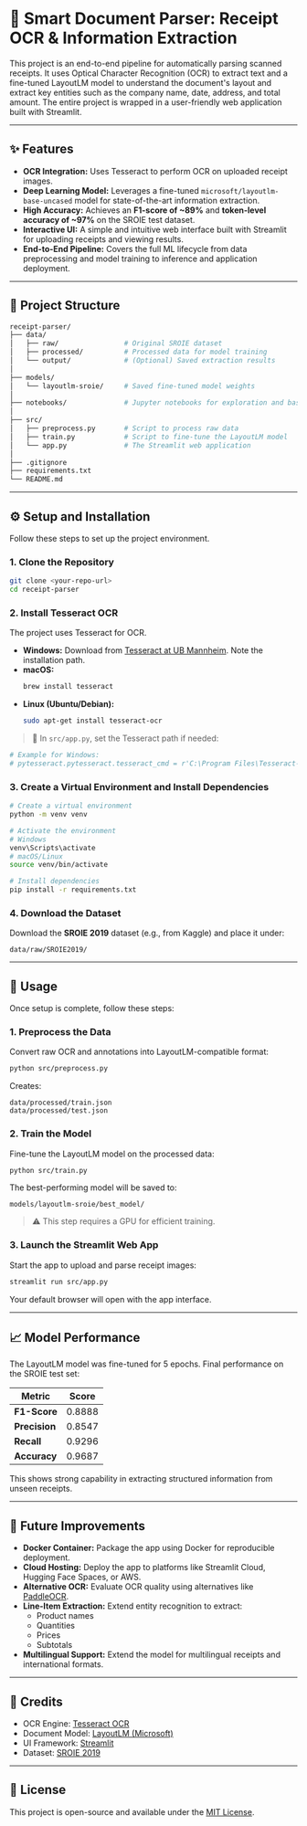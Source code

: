 # 🧾 Smart Document Parser: Receipt OCR & Information Extraction

This project is an end-to-end pipeline for automatically parsing scanned receipts. It uses Optical Character Recognition (OCR) to extract text and a fine-tuned LayoutLM model to understand the document's layout and extract key entities such as the company name, date, address, and total amount. The entire project is wrapped in a user-friendly web application built with Streamlit.



---

## ✨ Features

- **OCR Integration:** Uses Tesseract to perform OCR on uploaded receipt images.
- **Deep Learning Model:** Leverages a fine-tuned `microsoft/layoutlm-base-uncased` model for state-of-the-art information extraction.
- **High Accuracy:** Achieves an **F1-score of ~89%** and **token-level accuracy of ~97%** on the SROIE test dataset.
- **Interactive UI:** A simple and intuitive web interface built with Streamlit for uploading receipts and viewing results.
- **End-to-End Pipeline:** Covers the full ML lifecycle from data preprocessing and model training to inference and application deployment.

---

## 📂 Project Structure

```bash
receipt-parser/
├── data/
│   ├── raw/                # Original SROIE dataset
│   ├── processed/          # Processed data for model training
│   └── output/             # (Optional) Saved extraction results
│
├── models/
│   └── layoutlm-sroie/     # Saved fine-tuned model weights
│
├── notebooks/              # Jupyter notebooks for exploration and baselining
│
├── src/
│   ├── preprocess.py       # Script to process raw data
│   ├── train.py            # Script to fine-tune the LayoutLM model
│   └── app.py              # The Streamlit web application
│
├── .gitignore
├── requirements.txt
└── README.md
```

---

## ⚙️ Setup and Installation

Follow these steps to set up the project environment.

### 1. Clone the Repository

```bash
git clone <your-repo-url>
cd receipt-parser
```

### 2. Install Tesseract OCR

The project uses Tesseract for OCR.

- **Windows:** Download from [Tesseract at UB Mannheim](https://github.com/UB-Mannheim/tesseract/wiki). Note the installation path.
- **macOS:**
  ```bash
  brew install tesseract
  ```
- **Linux (Ubuntu/Debian):**
  ```bash
  sudo apt-get install tesseract-ocr
  ```

> 📌 In `src/app.py`, set the Tesseract path if needed:
```python
# Example for Windows:
# pytesseract.pytesseract.tesseract_cmd = r'C:\Program Files\Tesseract-OCR\tesseract.exe'
```

### 3. Create a Virtual Environment and Install Dependencies

```bash
# Create a virtual environment
python -m venv venv

# Activate the environment
# Windows
venv\Scripts\activate
# macOS/Linux
source venv/bin/activate

# Install dependencies
pip install -r requirements.txt
```

### 4. Download the Dataset

Download the **SROIE 2019** dataset (e.g., from Kaggle) and place it under:

```
data/raw/SROIE2019/
```

---

## 🚀 Usage

Once setup is complete, follow these steps:

### 1. Preprocess the Data

Convert raw OCR and annotations into LayoutLM-compatible format:

```bash
python src/preprocess.py
```

Creates:
```
data/processed/train.json
data/processed/test.json
```

### 2. Train the Model

Fine-tune the LayoutLM model on the processed data:

```bash
python src/train.py
```

The best-performing model will be saved to:

```
models/layoutlm-sroie/best_model/
```

> ⚠️ This step requires a GPU for efficient training.

### 3. Launch the Streamlit Web App

Start the app to upload and parse receipt images:

```bash
streamlit run src/app.py
```

Your default browser will open with the app interface.

---

## 📈 Model Performance

The LayoutLM model was fine-tuned for 5 epochs. Final performance on the SROIE test set:

| Metric     | Score   |
|------------|---------|
| **F1-Score**   | 0.8888  |
| **Precision**  | 0.8547  |
| **Recall**     | 0.9296  |
| **Accuracy**   | 0.9687  |

This shows strong capability in extracting structured information from unseen receipts.

---

## 🔮 Future Improvements

- **Docker Container:** Package the app using Docker for reproducible deployment.
- **Cloud Hosting:** Deploy the app to platforms like Streamlit Cloud, Hugging Face Spaces, or AWS.
- **Alternative OCR:** Evaluate OCR quality using alternatives like [PaddleOCR](https://github.com/PaddlePaddle/PaddleOCR).
- **Line-Item Extraction:** Extend entity recognition to extract:
  - Product names
  - Quantities
  - Prices
  - Subtotals
- **Multilingual Support:** Extend the model for multilingual receipts and international formats.

---

## 🧠 Credits

- OCR Engine: [Tesseract OCR](https://github.com/tesseract-ocr/tesseract)
- Document Model: [LayoutLM (Microsoft)](https://github.com/microsoft/unilm/tree/master/layoutlm)
- UI Framework: [Streamlit](https://streamlit.io/)
- Dataset: [SROIE 2019](https://rrc.cvc.uab.es/?ch=13)

---

## 📜 License

This project is open-source and available under the [MIT License](LICENSE).
